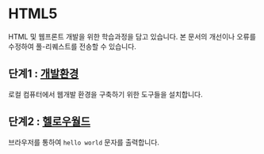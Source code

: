 # HTML5
HTML 및 웹프론트 개발을 위한 학습과정을 담고 있습니다.  본 문서의 개선이나 오류를 수정하여 풀-리퀘스트를 전송할 수 있습니다.


## 단계1 : [개발환경](./01/setup)
로컬 컴퓨터에서 웹개발 환경을 구축하기 위한 도구들을 설치합니다.



## 단계2 : [헬로우월드](./02/hello)
브라우저를 통하여 `hello world` 문자를 출력합니다.






